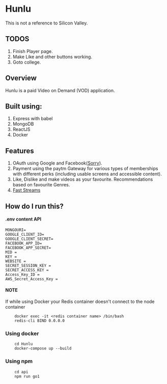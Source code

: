# Hunlu

This is not a reference to Silicon Valley.

## TODOS

1. Finish Player page.
2. Make Like and other buttons working.
3. Goto college.

## Overview

Hunlu is a paid Video on Demand (VOD) application.

## Built using:

1. Express with babel
2. MongoDB
3. ReactJS
4. Docker

## Features

1. OAuth using Google and Facebook([Sorry](https://www.forbes.com/sites/insertcoin/2019/01/18/facebook-is-terrible-not-because-its-evil-but-because-its-terrible/?sh=3b5004cb305a)).
2. Payment using the paytm Gateway for various types of memberships with different perks (including usable screens and accessible content).
3. Like, Dislike and make videos as your favourite. Recommendations based on favourite Genres.
4. [Fast Streams](https://aws.amazon.com/about-aws/whats-new/2016/04/transfer-files-into-amazon-s3-up-to-300-percent-faster/)

## How do I run this?

#### .env content API

```(javascript)
MONGOURI=
GOOGLE_CLIENT_ID=
GOOGLE_CLIENT_SECRET=
FACEBOOK_APP_ID=
FACEBOOK_APP_SECRET=
MID =
KEY =
WEBSITE =
SECRET_SESSION_KEY =
SECRET_ACCESS_KEY =
Access_Key_ID =
AWS_Secret_Access_Key =
```

#### NOTE

If while using Docker your Redis container doesn't connect to the node container

```(bash)
    docker exec -it <redis container name> /bin/bash
    redis-cli BIND 0.0.0.0
```

### Using docker

```(bash)
    cd Hunlu
    docker-compose up --build
```

### Using npm

```(bash)
    cd api
    npm run go1
```
